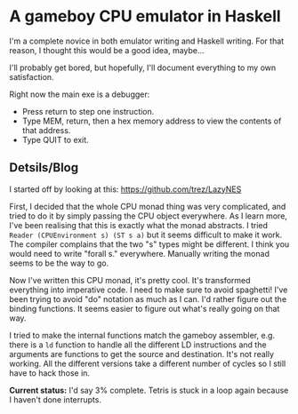 # A gameboy CPU emulator in Haskell
I'm a complete novice in both emulator writing and Haskell writing. For that reason, I thought this would be a good idea, maybe...

I'll probably get bored, but hopefully, I'll document everything to my own satisfaction.

Right now the main exe is a debugger: 
* Press return to step one instruction.
* Type MEM, return, then a hex memory address to view the contents of that address.
* Type QUIT to exit.

## Detsils/Blog

I started off by looking at this:
https://github.com/trez/LazyNES

First, I decided that the whole CPU monad thing was very complicated, and tried to do it by simply passing the CPU object everywhere.
As I learn more, I've been realising that this is exactly what the monad abstracts.
I tried `Reader (CPUEnvironment s) (ST s a)` but it seems difficult to make it work. The compiler complains that the two "s" types might be different. I think you would need to write "forall s." everywhere.
Manually writing the monad seems to be the way to go. 

Now I've written this CPU monad, it's pretty cool. It's transformed everything into imperative code.
I need to make sure to avoid spaghetti!
I've been trying to avoid "do" notation as much as I can. I'd rather figure out the binding functions. It seems easier to figure out what's really going on that way.

I tried to make the internal functions match the gameboy assembler, e.g. there is a `ld` function to handle all the different LD instructions and the arguments are functions to get the source and destination. It's not really working. All the different versions take a different number of cycles so I still have to hack those in. 

**Current status:** I'd say 3% complete.
Tetris is stuck in a loop again because I haven't done interrupts.

